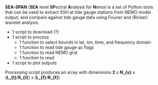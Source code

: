 **SEA-SPAN** (**SEA** level **SP**ectral **A**nalysis for **N**emo) is a set of Python tools that can be used to extract SSH at tide gauge stations from NEMO model output, and compare against tide gauge data using Fourier and (Ricker) wavelet analysis. 

- 1 script to download (?)
- 1 script to process
    - 1 function to select bounds in lat, lon, time, and frequency domain
    - 1 function to read tide gauge qc flags
    - 1 function to read NEMO grid
    - 1 function to read 
- 1 script to plot outputs

Processing script produces an array with dimensions **2** x **N_{s}** x (**L_{t}**/**R_{t}**) x (**L_{f}**/**R_{f}**)
